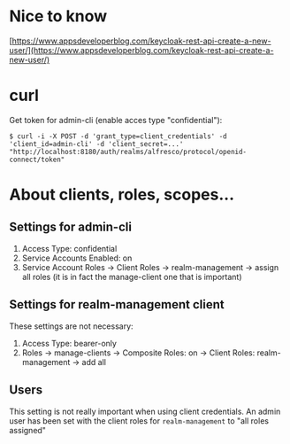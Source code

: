 # Nice to know

[https://www.appsdeveloperblog.com/keycloak-rest-api-create-a-new-user/](https://www.appsdeveloperblog.com/keycloak-rest-api-create-a-new-user/)

# curl

Get token for admin-cli (enable acces type "confidential"):

```
$ curl -i -X POST -d 'grant_type=client_credentials' -d 'client_id=admin-cli' -d 'client_secret=...' "http://localhost:8180/auth/realms/alfresco/protocol/openid-connect/token"
```

# About clients, roles, scopes...

## Settings for admin-cli

1. Access Type: confidential
1. Service Accounts Enabled: on
1. Service Account Roles -> Client Roles -> realm-management -> assign all roles (it is in fact the manage-client one that is important)

## Settings for realm-management client

These settings are not necessary:

1. Access Type: bearer-only
1. Roles -> manage-clients -> Composite Roles: on -> Client Roles: realm-management -> add all


## Users

This setting is not really important when using client credentials. 
An admin user has been set with the client roles for `realm-management` to "all roles assigned"

